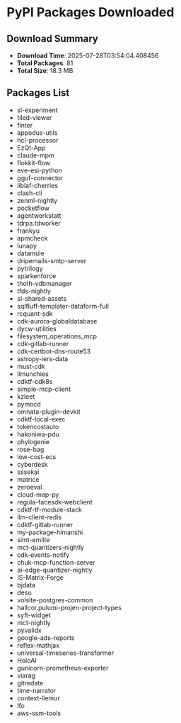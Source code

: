 # PyPI Packages Downloaded

## Download Summary
- **Download Time**: 2025-07-28T03:54:04.408456
- **Total Packages**: 81
- **Total Size**: 18.3 MB

## Packages List
- sl-experiment
- tiled-viewer
- finter
- appodus-utils
- hcl-processor
- EzQt-App
- claude-mpm
- flokkit-flow
- eve-esi-python
- gguf-connector
- liblaf-cherries
- clash-cli
- zenml-nightly
- pocketflow
- agentwerkstatt
- tdrpa.tdworker
- frankyu
- apmcheck
- lunapy
- datamule
- dripemails-smtp-server
- pytrilogy
- sparkenforce
- thoth-vdbmanager
- tfds-nightly
- sl-shared-assets
- sqlfluff-templater-dataform-full
- rcquant-sdk
- cdk-aurora-globaldatabase
- dycw-utilities
- filesystem_operations_mcp
- cdk-gitlab-runner
- cdk-certbot-dns-route53
- astropy-iers-data
- must-cdk
- llmunchies
- cdktf-cdk8s
- simple-mcp-client
- kzleet
- pymocd
- omnata-plugin-devkit
- cdktf-local-exec
- tokencostauto
- hakoniwa-pdu
- phylogenie
- rose-bag
- low-cost-ecs
- cyberdesk
- sssekai
- matrice
- zeroeval
- cloud-map-py
- regula-facesdk-webclient
- cdktf-tf-module-stack
- llm-client-redis
- cdktf-gitlab-runner
- my-package-himanshi
- simt-emlite
- mct-quantizers-nightly
- cdk-events-notify
- chuk-mcp-function-server
- ai-edge-quantizer-nightly
- IS-Matrix-Forge
- bjdata
- desu
- volsite-postgres-common
- hallcor.pulumi-projen-project-types
- syft-widget
- mct-nightly
- pyvalidx
- google-ads-reports
- reflex-mathjax
- universal-timeseries-transformer
- HoloAI
- gunicorn-prometheus-exporter
- viarag
- gitredate
- time-narrator
- context-llemur
- lfo
- aws-ssm-tools
